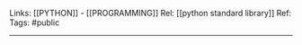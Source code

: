 Links: [[PYTHON]] - [[PROGRAMMING]]
Rel: [[python standard library]]
Ref: 
Tags: #public 

--- 

```py

```
